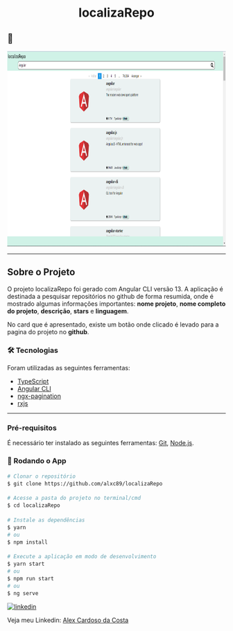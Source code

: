 <h1 style="text-align: center; font-weight: bold;">localizaRepo</h1>

## 📸

<div align="center" >
  <img src="./print-app.png" alt="app-web" height="450">
</div>

---

## Sobre o Projeto

O projeto localizaRepo foi gerado com Angular CLI versão 13. A aplicação é destinada a pesquisar repositórios no github de forma resumida, onde é mostrado algumas informações importantes: **nome projeto**, **nome completo do projeto**, **descrição**, **stars** e **linguagem**.

No card que é apresentado, existe um botão onde clicado é levado para a pagina do projeto no **github**.


### 🛠️ Tecnologias

Foram utilizadas as seguintes ferramentas:

- [TypeScript](https://www.typescriptlang.org/)
- [Angular CLI](https://angular.io/cli)
- [ngx-pagination](https://github.com/michaelbromley/ngx-pagination#readme)
- [rxjs](https://rxjs.dev/guide/overview)

---
### Pré-requisitos

É necessário ter instalado as seguintes ferramentas:
[Git](https://git-scm.com), [Node.js](https://nodejs.org/en/).

### 🎲 Rodando o App

```bash
# Clonar o repositório
$ git clone https://github.com/alxc89/localizaRepo

# Acesse a pasta do projeto no terminal/cmd
$ cd localizaRepo

# Instale as dependências
$ yarn
# ou
$ npm install

# Execute a aplicação em modo de desenvolvimento
$ yarn start
# ou
$ npm run start
# ou
$ ng serve

```

<a href="https://www.linkedin.com/in/alex-cardoso-da-costa-764849bb/">
<img src="https://cdn-icons-png.flaticon.com/512/174/174857.png" alt="linkedin" height="50"></a>
<br />

Veja meu Linkedin: [Alex Cardoso da Costa](https://www.linkedin.com/in/alex-cardoso-da-costa-764849bb/)